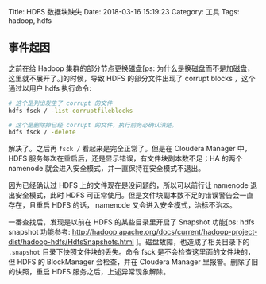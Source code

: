 Title: HDFS 数据块缺失
Date: 2018-03-16 15:19:23
Category: 工具
Tags: hadoop, hdfs


## 事件起因

之前在给 Hadoop 集群的部分节点更换磁盘[ps: 为什么是换磁盘而不是加磁盘，这里就不展开了。]的时候，导致 HDFS 的部分文件出现了 corrupt blocks ，这个通过以用户 hdfs 执行命令:

```bash
# 这个是列出发生了 corrupt 的文件
hdfs fsck / -list-corruptfileblocks

# 这个是删除掉已经 corrupt 的文件，执行前务必确认清楚。
hdfs fsck / -delete
```

解决了。之后再 `fsck /` 看起来是完全正常了。但是在 Cloudera Manager 中，HDFS 服务每次在重启后，还是显示错误，有文件块副本数不足；HA 的两个 namenode 就会进入安全模式，并一直保持在安全模式不退出。

<!-- PELICAN_END_SUMMARY -->

因为已经确认过 HDFS 上的文件现在是没问题的，所以可以前行让 namenode 退出安全模式，此时 HDFS 可正常使用。但是文件块副本数不足的错误警告会一直存在，且重启 HDFS 的话， namenode 又会进入安全模式，治标不治本。

一番查找后，发现是以前在 HDFS 的某些目录里开启了 Snapshot 功能[ps: hdfs snapshot 功能参考: http://hadoop.apache.org/docs/current/hadoop-project-dist/hadoop-hdfs/HdfsSnapshots.html ]。磁盘故障，也造成了相关目录下的 `.snapshot` 目录下快照文件块的丢失。命令 fsck 是不会检查这里面的文件块的，但 HDFS 的 BlockManager 会检查，并在 Cloudera Manager 里报警。删除了旧的快照，重启 HDFS 服务之后，上述异常现象解除。
